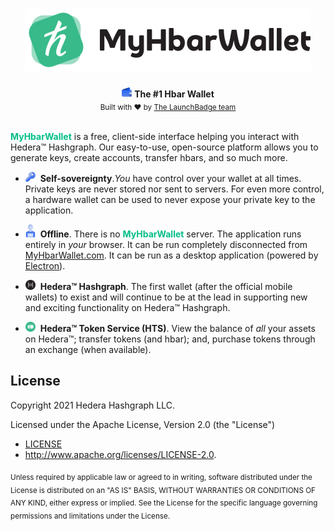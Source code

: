 <h1 align="center"><img src="./src/assets/myhbarwallet-logo.svg"/></h1>

<div align="center">
  <img width="16" src="./src/assets/img_wallet.svg">&nbsp;<strong>The #1 Hbar Wallet</strong>
</div>

<div align="center">
  <sub>Built with ❤️ by <a href="https://launchbadge.com">The LaunchBadge team</a></sub>
</div>

<br>

<font color="#00BE87">**MyHbarWallet**</font> is a free, client-side
interface helping you interact with Hedera™ Hashgraph. Our easy-to-use,
open-source platform allows you to generate keys, create accounts,
transfer hbars, and so much more.

- <img width="16" src="./src/assets/icon_nav_purple_keys.svg">&nbsp;&nbsp;**Self-sovereignty**._You_ have control over your wallet at all times. Private keys are never stored nor sent to servers. For even more control, a hardware wallet can be used
  to never expose your private key to the application.

- <img width="16" src="./src/assets/icon_nav_purple_people.svg">&nbsp;&nbsp;**Offline**. There is no <font color="#00BE87">**MyHbarWallet**</font> server. The application runs entirely in _your_ browser. It can be run completely disconnected from [MyHbarWallet.com](https://MyHbarWallet.com). It can be run as a desktop application (powered by [Electron](https://www.electronjs.org/)).

- <img width="16" src="./src/assets/icon_hedera.svg">&nbsp;&nbsp;**Hedera™ Hashgraph**. The first wallet (after the official mobile wallets) to exist and will continue to be at the lead in supporting new and exciting functionality on Hedera™ Hashgraph.

- <img width="16" src="./src/assets/img_token_gen.svg">&nbsp;&nbsp;**Hedera™ Token Service (HTS)**. View the balance of _all_ your assets on Hedera™; transfer tokens (and hbar); and, purchase tokens through an exchange (when available).

## License

Copyright 2021 Hedera Hashgraph LLC.

Licensed under the Apache License, Version 2.0 (the "License")

- [LICENSE](LICENSE)
- http://www.apache.org/licenses/LICENSE-2.0.

<sub>
Unless required by applicable law or agreed to in writing, software distributed under the License is distributed on an "AS IS" BASIS, WITHOUT WARRANTIES OR CONDITIONS OF ANY KIND, either express or implied. See the License for the specific language governing permissions and limitations under the License.
</sub>

